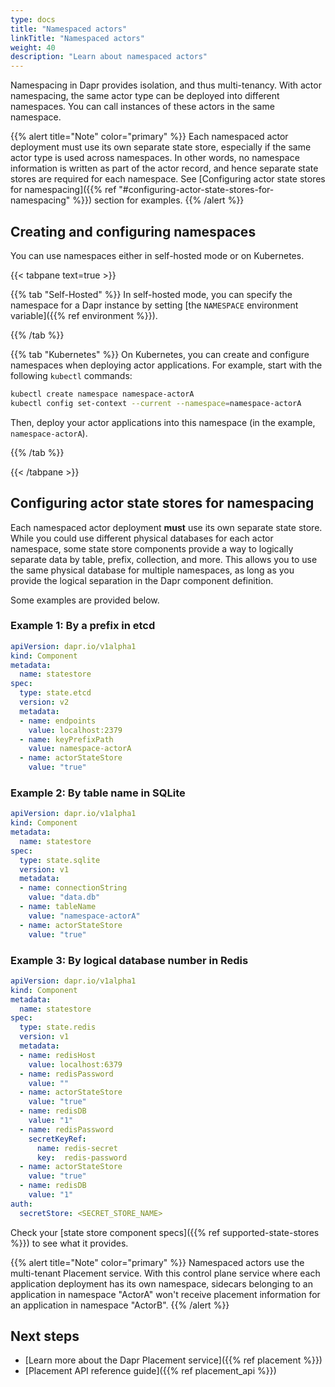 ```yaml
---
type: docs
title: "Namespaced actors"
linkTitle: "Namespaced actors"
weight: 40
description: "Learn about namespaced actors"
---
```



Namespacing in Dapr provides isolation, and thus multi-tenancy. With actor namespacing, the same actor type can be deployed into different namespaces. You can call instances of these actors in the same namespace. 

{{% alert title="Note" color="primary" %}}
Each namespaced actor deployment must use its own separate state store, especially if the same actor type is used across namespaces. In other words, no namespace information is written as part of the actor record, and hence separate state stores are required for each namespace. See [Configuring actor state stores for namespacing]({{% ref "#configuring-actor-state-stores-for-namespacing" %}}) section for examples.
{{% /alert %}}

## Creating and configuring namespaces

You can use namespaces either in self-hosted mode or on Kubernetes.

{{< tabpane text=true >}}

{{% tab "Self-Hosted" %}}
In self-hosted mode, you can specify the namespace for a Dapr instance by setting [the `NAMESPACE` environment variable]({{% ref environment %}}).

{{% /tab %}}

{{% tab "Kubernetes" %}}
On Kubernetes, you can create and configure namespaces when deploying actor applications. For example, start with the following `kubectl` commands:

```bash
kubectl create namespace namespace-actorA
kubectl config set-context --current --namespace=namespace-actorA
```

Then, deploy your actor applications into this namespace (in the example, `namespace-actorA`).

{{% /tab %}}

{{< /tabpane >}}

## Configuring actor state stores for namespacing

Each namespaced actor deployment **must** use its own separate state store. While you could use different physical databases for each actor namespace, some state store components provide a way to logically separate data by table, prefix, collection, and more. This allows you to use the same physical database for multiple namespaces, as long as you provide the logical separation in the Dapr component definition.

Some examples are provided below.

### Example 1: By a prefix in etcd

```yaml
apiVersion: dapr.io/v1alpha1
kind: Component
metadata:
  name: statestore
spec:
  type: state.etcd
  version: v2
  metadata:
  - name: endpoints
    value: localhost:2379
  - name: keyPrefixPath
    value: namespace-actorA
  - name: actorStateStore
    value: "true"
```

### Example 2: By table name in SQLite

```yaml
apiVersion: dapr.io/v1alpha1
kind: Component
metadata:
  name: statestore
spec:
  type: state.sqlite
  version: v1
  metadata:
  - name: connectionString
    value: "data.db"
  - name: tableName
    value: "namespace-actorA"
  - name: actorStateStore
    value: "true"
```

### Example 3: By logical database number in Redis

```yaml
apiVersion: dapr.io/v1alpha1
kind: Component
metadata:
  name: statestore
spec:
  type: state.redis
  version: v1
  metadata:
  - name: redisHost
    value: localhost:6379
  - name: redisPassword
    value: ""
  - name: actorStateStore
    value: "true"
  - name: redisDB
    value: "1"
  - name: redisPassword
    secretKeyRef:
      name: redis-secret
      key:  redis-password
  - name: actorStateStore
    value: "true"
  - name: redisDB
    value: "1"
auth:
  secretStore: <SECRET_STORE_NAME>
```

Check your [state store component specs]({{% ref supported-state-stores %}}) to see what it provides.

{{% alert title="Note" color="primary" %}}
Namespaced actors use the multi-tenant Placement service. With this control plane service where each application deployment has its own namespace, sidecars belonging to an application in namespace "ActorA" won't receive placement information for an application in namespace "ActorB".
{{% /alert %}}

## Next steps
- [Learn more about the Dapr Placement service]({{% ref placement %}})
- [Placement API reference guide]({{% ref placement_api %}})
